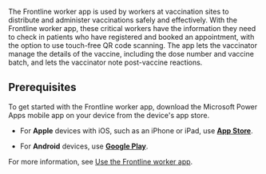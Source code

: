 The Frontline worker app is used by workers at vaccination sites to distribute and administer vaccinations safely and effectively. With the Frontline worker app, these critical workers have the information they need to check in patients who have registered and booked an appointment, with the option to use touch-free QR code scanning. The app lets the vaccinator manage the details of the vaccine, including the dose number and vaccine batch, and lets the vaccinator note post-vaccine reactions.

## Prerequisites

To get started with the Frontline worker app, download the Microsoft Power Apps mobile app on your device from the device's app store.

- For **Apple** devices with iOS, such as an iPhone or iPad, use [**App Store**](https://aka.ms/powerappsios/?azure-portal=true).

- For **Android** devices, use [**Google Play**](https://aka.ms/powerappsandroid/?azure-portal=true).

For more information, see [Use the Frontline worker app](https://docs.microsoft.com/dynamics365/industry/vaccination-management/check-in-administer/?azure-portal=true).
